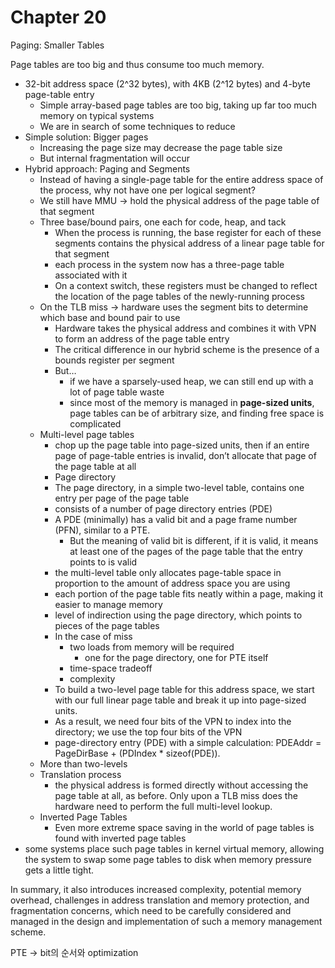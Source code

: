 # Chapter 20

Paging: Smaller Tables

Page tables are too big and thus consume too much memory.

- 32-bit address space (2^32 bytes), with 4KB (2^12 bytes) and 4-byte page-table entry
    - Simple array-based page tables are too big, taking up far too much memory on typical systems
    - We are in search of some techniques to reduce
- Simple solution: Bigger pages
    - Increasing the page size may decrease the page table size
    - But internal fragmentation will occur
- Hybrid approach: Paging and Segments
    - Instead of having a single-page table for the entire address space of the process, why not have one per logical segment?
    - We still have MMU → hold the physical address of the page table of that segment
    - Three base/bound pairs, one each for code, heap, and tack
        - When the process is running, the base register for each of these segments contains the physical address of a linear page table for that segment
        - each process in the system now has a three-page table associated with it
        - On a context switch, these registers must be changed to reflect the location of the page tables of the newly-running process
    - On the TLB miss → hardware uses the segment bits to determine which base and bound pair to use
        - Hardware takes the physical address and combines it with VPN to form an address of the page table entry
        - The critical difference in our hybrid scheme is the presence of a bounds register per segment
        - But…
            - if we have a sparsely-used heap, we can still end up with a lot of page table waste
            - since most of the memory is managed in **page-sized units**, page tables can be of arbitrary size, and finding free space is complicated
    - Multi-level page tables
        - chop up the page table into page-sized units, then if an entire page of page-table entries is invalid, don’t allocate that page of the page table at all
        - Page directory
        - The page directory, in a simple two-level table, contains one entry per page of the page table
        - consists of a number of page directory entries (PDE)
        - A PDE (minimally) has a valid bit and a page frame number (PFN), similar to a PTE.
            - But the meaning of valid bit is different, if it is valid, it means at least one of the pages of the page table that the entry points to is valid
        - the multi-level table only allocates page-table space in proportion to the amount of address space you are using
        - each portion of the page table fits neatly within a page, making it easier to manage memory
        - level of indirection using the page directory, which points to pieces of the page tables
        - In the case of miss
            - two loads from memory will be required
                - one for the page directory, one for PTE itself
            - time-space tradeoff
            - complexity
        - To build a two-level page table for this address space, we start with our full linear page table and break it up into page-sized units.
        - As a result, we need four bits of the VPN to index into the directory; we use the top four bits of the VPN
        - page-directory entry (PDE) with a simple calculation: PDEAddr = PageDirBase + (PDIndex * sizeof(PDE)).
    - More than two-levels
    - Translation process
        - the physical address is formed directly without accessing the page table at all, as before. Only upon a TLB miss does the hardware need to perform the full multi-level lookup.
    - Inverted Page Tables
        - Even more extreme space saving in the world of page tables is found with inverted page tables
- some systems place such page tables in kernel virtual memory, allowing the system to swap some page tables to disk when memory pressure gets a little tight.

In summary, it also introduces increased complexity, potential memory overhead, challenges in address translation and memory protection, and fragmentation concerns, which need to be carefully considered and managed in the design and implementation of such a memory management scheme.

PTE → bit의 순서와 optimization